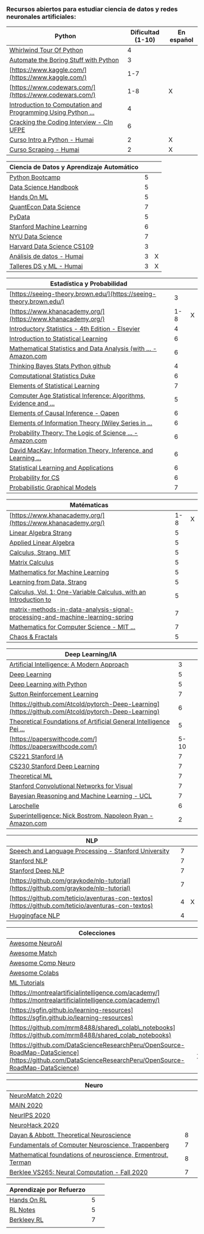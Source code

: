 ### Recursos abiertos para estudiar ciencia de datos y redes neuronales artificiales: 


| Python                                                                                                                                                                                                              | Dificultad (1-10) | En español |
| ------------------------------------------------------------------------------------------------------------------------------------------------------------------------------------------------------------------- | ----------------- | ---------- |
| [Whirlwind Tour Of Python](https://github.com/jakevdp/WhirlwindTourOfPython)                                                                                                                                        | 4                 |            |
| [Automate the Boring Stuff with Python](https://automatetheboringstuff.com/)                                                                                                                                        | 3                 |            |
| [https://www.kaggle.com/](https://www.kaggle.com/)                                                                                                                                                                  | 1-7               |            |
| [https://www.codewars.com/](https://www.codewars.com/)                                                                                                                                                              | 1-8               | X          |
| [Introduction to Computation and Programming Using Python ...](http://fuuu.be/polytech/INFOF408/Introduction-To-The-Theory-Of-Computation-Michael-Sipser.pdf)                                                       | 4                 |            |
| [Cracking the Coding Interview - CIn UFPE](https://cin.ufpe.br/~fbma/Crack/Cracking%20the%20Coding%20Interview%20189%20Programming%20Questions%20and%20Solutions.pdf)                                               | 6                 |            |
| [Curso Intro a Python - Humai](https://github.com/institutohumai/cursos-python/tree/master/Introduccion)                                                                                                            | 2                 | X          |
| [Curso Scraping - Humai](https://github.com/institutohumai/cursos-python/tree/master/Scraping)                                                                                                                      | 2                 | X          |


| Ciencia de Datos y Aprendizaje Automático                                                                                                                                                                           |                   |            |
| ------------------------------------------------------------------------------------------------------------------------------------------------------------------------------------------------------------------- | ----------------- | ---------- |
| [Python Bootcamp](https://github.com/Pierian-Data/Complete-Python-3-Bootcamp)                                                                                                                                       | 5                 |            |
| [Data Science Handbook](https://jakevdp.github.io/PythonDataScienceHandbook/)                                                                                                                                       | 5                 |            |
| [Hands On ML](https://github.com/ageron/handson-ml2)                                                                                                                                                                | 5                 |            |
| [QuantEcon Data Science](https://github.com/QuantEcon/quantecon-notebooks-datascience)                                                                                                                              | 7                 |            |
| [PyData](https://github.com/wesm/pydata-book)                                                                                                                                                                       | 5                 |            |
| [Stanford Machine Learning](http://cs229.stanford.edu/syllabus-fall2020.html)                                                                                                                                       | 6                 |            |
| [NYU Data Science](https://davidrosenberg.github.io/ml2019/#lectures)                                                                                                                                               | 7                 |            |
| [Harvard Data Science CS109 ](http://cs109.github.io/2015/)                                                                                                                                                         | 3                 |            |
| [Análisis de datos - Humai](https://github.com/institutohumai/cursos-python/tree/master/AnalisisDeDatos)                                                                                                            | 3                 | X          |
| [Talleres DS y ML - Humai](https://github.com/institutohumai/talleres)                                                                                                                                              | 3                 | X          |

| Estadística y Probabilidad                                                                                                                                                                                          |                   |            |
| ------------------------------------------------------------------------------------------------------------------------------------------------------------------------------------------------------------------- | ----------------- | ---------- |
| [https://seeing-theory.brown.edu/](https://seeing-theory.brown.edu/)                                                                                                                                                | 3                 |            |
| [https://www.khanacademy.org/](https://www.khanacademy.org/)                                                                                                                                                        | 1-8               | X          |
| [Introductory Statistics - 4th Edition - Elsevier](https://www.elsevier.com/books/introductory-statistics/ross/978-0-12-804317-2)                                                                                   | 4                 |            |
| [Introduction to Statistical Learning](http://faculty.marshall.usc.edu/gareth-james/ISL/)                                                                                                                           | 6                 |            |
| [Mathematical Statistics and Data Analysis (with ... - Amazon.com](https://www.amazon.com/Mathematical-Statistics-Analysis-Available-Enhanced/dp/0534399428)                                                        | 6                 |            |
| [Thinking Bayes Stats Python github](https://github.com/AllenDowney/ThinkBayes)                                                                                                                                     | 4                 |            |
| [Computational Statistics Duke](https://people.duke.edu/~ccc14/sta-663/)                                                                                                                                            | 6                 |            |
| [Elements of Statistical Learning](https://web.stanford.edu/~hastie/ElemStatLearn/)                                                                                                                                 | 7                 |            |
| [Computer Age Statistical Inference: Algorithms, Evidence and ...](https://web.stanford.edu/~hastie/CASI/)                                                                                                          | 5                 |            |
| [Elements of Causal Inference - Oapen](https://library.oapen.org/bitstream/handle/20.500.12657/26040/11283.pdf?sequence=1&isAllowed=y)                                                                              | 6                 |            |
| [Elements of Information Theory (Wiley Series in ...](http://staff.ustc.edu.cn/~cgong821/Wiley.Interscience.Elements.of.Information.Theory.Jul.2006.eBook-DDU.pdf)                                                  | 6                 |            |
| [Probability Theory: The Logic of Science ... - Amazon.com](https://www.amazon.com/Probability-Theory-Science-T-Jaynes/dp/0521592712)                                                                               | 6                 |            |
| [David MacKay: Information Theory, Inference, and Learning ...](http://www.inference.org.uk/mackay/itila/book.html)                                                                                                 | 6                 |            |
| [Statistical Learning and Applications](https://cbmm.mit.edu/lh-9-520/syllabus)                                                                                                                                     | 6                 |            |
| [Probability for CS](http://web.stanford.edu/class/cs109/)                                                                                                                                                          | 6                 |            |
| [Probabilistic Graphical Models](https://cs.stanford.edu/~ermon/cs228/index.html)                                                                                                                                   | 7                 |            |


| Matématicas                                                                                                                                                                                                         |                   |            |
| ------------------------------------------------------------------------------------------------------------------------------------------------------------------------------------------------------------------- | ----------------- | ---------- |
| [https://www.khanacademy.org/](https://www.khanacademy.org/)                                                                                                                                                        | 1-8               | X          |
| [Linear Algebra Strang](https://www.academia.edu/32459792/_Strang_G_Linear_algebra_and_its_applications_4_5881001_PDF)                                                                                              | 5                 |            |
| [Applied Linear Algebra](http://vmls-book.stanford.edu/vmls.pdf)                                                                                                                                                    | 5                 |            |
| [Calculus, Strang, MIT](https://ocw.mit.edu/resources/res-18-001-calculus-online-textbook-spring-2005/textbook/)                                                                                                    | 5                 |            |
| [Matrix Calculus](https://explained.ai/matrix-calculus/)                                                                                                                                                            | 5                 |            |
| [Mathematics for Machine Learning](https://mml-book.com/)                                                                                                                                                           | 5                 |            |
| [Learning from Data, Strang](http://math.mit.edu/~gs/learningfromdata/#contents)                                                                                                                                    | 5                 |            |
| [Calculus, Vol. 1: One-Variable Calculus, with an Introduction to](https://www.amazon.com/Calculus-Vol-One-Variable-Introduction-Algebra/dp/0471000051)                                                             | 5                 |            |
| [matrix-methods-in-data-analysis-signal-processing-and-machine-learning-spring](https://ocw.mit.edu/courses/mathematics/18-065-matrix-methods-in-data-analysis-signal-processing-and-machine-learning-spring-2018/) | 7                 |            |
| [Mathematics for Computer Science - MIT ...](https://ocw.mit.edu/courses/electrical-engineering-and-computer-science/6-042j-mathematics-for-computer-science-fall-2010/)                                            | 7                 |            |
| [Chaos & Fractals](http://carlosreynoso.com.ar/archivos/peitgen.pdf)                                                                                                                                                | 5                 |            |


| Deep Learning/IA                                                                                                                                                                                                    |                   |            |
| ------------------------------------------------------------------------------------------------------------------------------------------------------------------------------------------------------------------- | ----------------- | ---------- |
| [Artificial Intelligence: A Modern Approach](http://aima.cs.berkeley.edu/)                                                                                                                                          | 3                 |            |
| [Deep Learning](https://www.deeplearningbook.org/)                                                                                                                                                                  | 5                 |            |
| [Deep Learning with Python](https://github.com/fchollet/deep-learning-with-python-notebooks)                                                                                                                        | 5                 |            |
| [Sutton Reinforcement Learning](https://web.stanford.edu/class/psych209/Readings/SuttonBartoIPRLBook2ndEd.pdf)                                                                                                      | 7                 |            |
| [https://github.com/Atcold/pytorch-Deep-Learning](https://github.com/Atcold/pytorch-Deep-Learning)                                                                                                                  | 6                 |            |
| [Theoretical Foundations of Artificial General Intelligence Pei ...](https://www.springer.com/gp/book/9789491216619)                                                                                                | 5                 |            |
| [https://paperswithcode.com/](https://paperswithcode.com/)                                                                                                                                                          | 5-10              |            |
| [CS221 Stanford IA](https://stanford-cs221.github.io/autumn2020/)                                                                                                                                                   | 7                 |            |
| [CS230 Stanford Deep Learning](https://cs230.stanford.edu/)                                                                                                                                                         | 7                 |            |
| [Theoretical ML](https://www.cs.princeton.edu/courses/archive/spring19/cos511/index.html)                                                                                                                           | 7                 |            |
| [Stanford Convolutional Networks for Visual](http://cs231n.stanford.edu/)                                                                                                                                           | 7                 |            |
| [Bayesian Reasoning and Machine Learning - UCL](http://web4.cs.ucl.ac.uk/staff/D.Barber/textbook/090310.pdf?roistat_visit=10865700)                                                                                 | 7                 |            |
| [Larochelle](http://info.usherbrooke.ca/hlarochelle/neural_networks/content.html)                                                                                                                                   | 6                 |            |
| [Superintelligence: Nick Bostrom, Napoleon Ryan - Amazon.com](https://www.amazon.com/Superintelligence-Dangers-Strategies-Nick-Bostrom/dp/1501227742)                                                               | 2                 |            |


| NLP                                                                                                                                                                                                                 |                   |            |
| ------------------------------------------------------------------------------------------------------------------------------------------------------------------------------------------------------------------- | ----------------- | ---------- |
| [Speech and Language Processing - Stanford University](https://web.stanford.edu/~jurafsky/slp3/ed3book.pdf)                                                                                                         | 7                 |            |
| [Stanford NLP](http://cs224n.stanford.edu/)                                                                                                                                                                         | 7                 |            |
| [Stanford Deep NLP](http://cs224d.stanford.edu/syllabus.html)                                                                                                                                                       | 7                 |            |
| [https://github.com/graykode/nlp-tutorial](https://github.com/graykode/nlp-tutorial)                                                                                                                                | 7                 |            |
| [https://github.com/teticio/aventuras-con-textos](https://github.com/teticio/aventuras-con-textos)                                                                                                                  | 4                 |X           |
| [Huggingface NLP](https://huggingface.co/course/chapter1)                                                                                                                                                           | 4                 |            |


| Colecciones                                                                                                                                                                                                         |                   |            |
| ------------------------------------------------------------------------------------------------------------------------------------------------------------------------------------------------------------------- | ----------------- | ---------- |
| [Awesome NeuroAI](https://github.com/CYHSM/awesome-neuro-ai-papers)                                                                                                                                                 |                   |            |
| [Awesome Match](https://github.com/rossant/awesome-math)                                                                                                                                                            |                   |            |
| [Awesome Comp Neuro](https://github.com/eselkin/awesome-computational-neuroscience)                                                                                                                                 |                   |            |
| [Awesome Colabs](https://github.com/amrzv/awesome-colab-notebooks)                                                                                                                                                  |                   |            |
| [ML Tutorials](https://github.com/ujjwalkarn/Machine-Learning-Tutorials)                                                                                                                                            |                   |            |
| [https://montrealartificialintelligence.com/academy/](https://montrealartificialintelligence.com/academy/)                                                                                                          |                   |            |
| [https://sgfin.github.io/learning-resources](https://sgfin.github.io/learning-resources)                                                                                                                            |                   |            |
| [https://github.com/mrm8488/shared\_colab\_notebooks](https://github.com/mrm8488/shared_colab_notebooks)                                                                                                            |                   |            |
| [https://github.com/DataScienceResearchPeru/OpenSource-RoadMap-DataScience](https://github.com/DataScienceResearchPeru/OpenSource-RoadMap-DataScience)                                                              |                   | X          |


| Neuro                                                                                                                                                                                                               |                   |            |
| ------------------------------------------------------------------------------------------------------------------------------------------------------------------------------------------------------------------- | ----------------- | ---------- |
| [NeuroMatch 2020](https://github.com/NeuromatchAcademy/course-content)                                                                                                                                              |                   |            |
| [MAIN 2020](https://www.crowdcast.io/e/main2020/13)                                                                                                                                                                 |                   |            |
| [NeurIPS 2020](https://neurips.cc/virtual/2020/public/cal_main.html)                                                                                                                                                |                   |            |
| [NeuroHack 2020](https://github.com/neurohackademy/nh2020-curriculum)                                                                                                                                               |                   |            |
| [Dayan & Abbott, Theoretical Neuroscience](http://www.gatsby.ucl.ac.uk/~lmate/biblio/dayanabbott.pdf)                                                                                                               | 8                 |            |
| [Fundamentals of Computer Neuroscience, Trappenberg](https://www.amazon.com/Fundamentals-Computational-Neuroscience-Thomas-Trappenberg/dp/0199568413)                                                               | 7                 |            |
| [Mathematical foundations of neuroscience, Ermentrout, Terman](https://www.springer.com/gp/book/9780387877075)                                                                                                      | 8                 |            |
| [Berklee VS265: Neural Computation - Fall 2020](https://redwood.berkeley.edu/courses/vs265/)                                                                                                                        | 7                 |            |


| Aprendizaje por Refuerzo                                                                                                                                                                                            |                   |            |
| ------------------------------------------------------------------------------------------------------------------------------------------------------------------------------------------------------------------- | ----------------- | ---------- |
| [Hands On RL](https://github.com/PacktPublishing/Deep-Reinforcement-Learning-Hands-On)                                                                                                                              | 5                 |            |
| [RL Notes](https://github.com/dennybritz/reinforcement-learning)                                                                                                                                                    | 5                 |            |
| [Berkleey RL](http://rail.eecs.berkeley.edu/deeprlcourse/)                                                                                                                                                          | 7                 |            |
|                                                                                                                                                                                                                     |                   |            |
